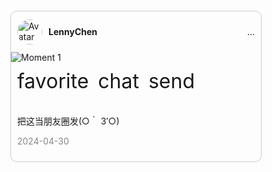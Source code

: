 <head>
  <!-- 其他内容 -->
  <link rel="stylesheet" href="https://cdnjs.cloudflare.com/ajax/libs/font-awesome/5.15.3/css/all.min.css">
  <link rel="stylesheet" href="https://fonts.googleapis.com/css2?family=Material+Symbols+Outlined:opsz,wght,FILL,GRAD@20..48,100..700,0..1,-50..200" />
  <link rel="stylesheet" href="https://fonts.googleapis.com/css2?family=Material+Symbols+Outlined:opsz,wght,FILL,GRAD@24,400,0,0" />
</head>

<style>

/* Moments 区块容器 */
.moments-container {
  display: flex;
  flex-wrap: wrap;
  justify-content: space-around;
}

/* 单个 Moment 卡片 */
.moment-card {
  width: 400px;
  margin: 20px;
  border: 1px solid #ccc;
  border-radius: 10px;
  overflow: hidden;
}

/* 用户信息区域 */
.moment-user-info {
  display: flex;
  align-items: center;
  padding: 10px;
}

/* 用户头像 */
.moment-avatar {
  width: 40px;
  border-radius: 50%;
  margin-right: 10px;
  flex-shrink: 0; /* 防止被压扁 */
}

/* 用户名 */
.moment-username {
  font-weight: bold;
}

/* 更多选项（三个点）*/
.moment-more-options {
  margin-left: auto; /* 右对齐 */
}

/* 图标区域 */
.moment-icons {
  display: flex;
  align-items: center;
  padding: 10px;
}

/* 图标 */
.icon {
  width: 24px;
  height: 24px;
  cursor: pointer;
}

/* 爱心、评论、分享图标 */
.heart-icon,
.comment-icon,
.share-icon {
  margin-right: 15px; /* 调整图标之间的间距 */
  stroke: black; /* 设置黑色边框 */
  fill: none; /* 无填充 */
}

/* 收藏图标 */
.bookmark-icon {
  margin-left: auto; /* 将收藏图标推至右侧 */
}



.material-symbols-outlined {
  font-variation-settings:
    'FILL' 0,
    'wght' 100,
    'GRAD' 0,
    'opsz' 48;
  font-size: 32px; /* Adjust the font size as needed */
  margin-right: 15px; /* Add margin between icons */
}

/* Adjust the position of the bookmark icon */
.material-symbols-outlined-bookmark {
  margin-right: 0; /* Remove margin for bookmark icon */
}


/* 文字内容 */
.moment-content {
  padding: 10px;
}

/* 时间戳 */
.moment-timestamp {
  color: #888;
}


</style>


<div class="moments-container">
  <div class="moment-card">
    <!-- User Info -->
    <div class="moment-user-info">
      <img class="moment-avatar" src="https://s2.loli.net/2024/03/31/Ht3QBqhgLYNAuwj.png" alt="Avatar">
      <p class="moment-username">LennyChen</p>
      <div class="moment-more-options">...</div>
    </div>
    <!-- Moment Image -->
    <img class="moment-image" src="https://s2.loli.net/2024/05/02/iZDlNauhvQ1dHPk.jpg" alt="Moment 1">
    <!-- Moment Icons -->
    <div class="moment-icons">
      <!-- Material Symbols Outlined -->
      <span class="material-symbols-outlined">favorite</span>
      <span class="material-symbols-outlined">chat</span>
      <span class="material-symbols-outlined">send</span>&nbsp;&nbsp;&nbsp;&nbsp;&nbsp;&nbsp;&nbsp;&nbsp;&nbsp;&nbsp;&nbsp;&nbsp;&nbsp;&nbsp;&nbsp;&nbsp;&nbsp;&nbsp;&nbsp;&nbsp;&nbsp;&nbsp;&nbsp;&nbsp;&nbsp;&nbsp;&nbsp;&nbsp;&nbsp;&nbsp;&nbsp;&nbsp;&nbsp;&nbsp;&nbsp;&nbsp;
      <span class="material-symbols-outlined">bookmark</span>
    </div>
    <!-- Moment Content -->
    <div class="moment-content">
      <p class="moment-text">把这当朋友圈发(○｀ 3′○)</p>
      <p class="moment-timestamp">2024-04-30</p>
    </div>
  </div>
</div>


